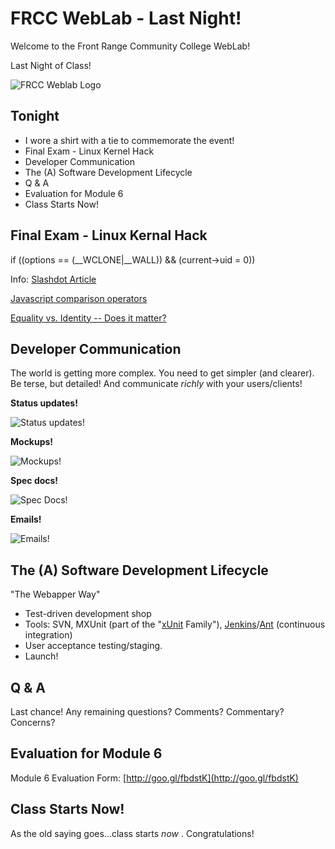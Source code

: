 # FRCC WebLab - Last Night!

Welcome to the Front Range Community College WebLab!

Last Night of Class!

![FRCC Weblab Logo](/img/frcc_weblab_logo.jpg)

## Tonight

* I wore a shirt with a tie to commemorate the event!
* Final Exam - Linux Kernel Hack
* Developer Communication
* The (A) Software Development Lifecycle
* Q & A
* Evaluation for Module 6
* Class Starts Now!

## Final Exam - Linux Kernal Hack

if ((options == (__WCLONE|__WALL)) && (current->uid = 0))

Info: [Slashdot Article](http://slashdot.org/story/13/10/09/1551240/the-linux-backdoor-attempt-of-2003)

[Javascript comparison operators](http://stackoverflow.com/questions/5447024/javascript-comparison-operators-identity-vs-equality)

[Equality vs. Identity -- Does it matter?](http://stackoverflow.com/questions/359494/does-it-matter-which-equals-operator-vs-i-use-in-javascript-comparisons)


## Developer Communication

The world is getting more complex. You need to get simpler (and clearer). Be terse, but detailed! And communicate _richly_ with your users/clients!

__Status updates!__

![Status updates!](/img/napw_project_plan_snapshot.png)

__Mockups!__

![Mockups!](/img/ctms_snapshot.png)

__Spec docs!__

![Spec Docs!](/img/sample_spec.png)

__Emails!__

![Emails!](/img/email.png)

## The (A) Software Development Lifecycle

"The Webapper Way"

* Test-driven development shop
* Tools: SVN, MXUnit (part of the "[xUnit](http://en.wikipedia.org/wiki/XUnit) Family"), [Jenkins](http://jenkins-ci.org/)/[Ant](http://en.wikipedia.org/wiki/Apache_Ant) (continuous integration)
* User acceptance testing/staging.
* Launch! 

## Q & A

Last chance! Any remaining questions? Comments? Commentary? Concerns?

## Evaluation for Module 6

Module 6 Evaluation Form: [http://goo.gl/fbdstK](http://goo.gl/fbdstK) 

## Class Starts Now!

As the old saying goes...class starts _now_ . Congratulations! 